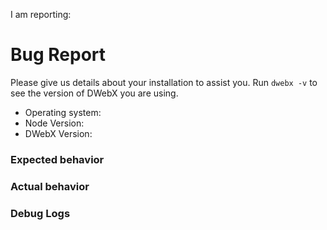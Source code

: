 
<!--
Thanks for opening an issue! Please help us address your bug:

- The issue tracker is only for bugs and feature requests.
- Before reporting a bug, please make sure your version of DWebX updated to the latest release.
- If you have a question or need general advice, ask us in our Chat: http://chat.dwebx.org (#dwebx on IRC, freenode)
-->

I am reporting:

<!--- please select one and place above 
- a bug or unexpected behavior
- general feedback
- feature request

DO NOT REPORT SECURITY ISSUES HERE
see security issue note below 
-->

<!--
**Security Issue:** 

Are you reporting a security issue that would impact general users? Please email us at security@dwebx.org to report.
-->

# Bug Report

Please give us details about your installation to assist you. Run `dwebx -v` to see the version of DWebX you are using.

* Operating system:
* Node Version:
* DWebX Version:

### Expected behavior

<!-- What do you think should happen? -->

### Actual behavior

<!-- What actually happens? -->

### Debug Logs

<!-- If it is easy to reproduce your bug, please run with the debug output so we can see what is going on. Type `DEBUG=dwebx* <your-command>` to print debug logs. -->

```
```
